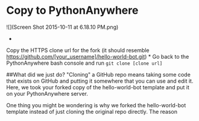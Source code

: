 # Copy to PythonAnywhere

![](Screen Shot 2015-10-11 at 6.18.10 PM.png)

* 
Copy the HTTPS clone url for the fork (it should resemble https://github.com/[your_username]/hello-world-bot.git)
* 
Go back to the PythonAnywhere bash console and run ``git clone [clone url]``

##What did we just do?
"Cloning" a GitHub repo means taking some code that exists on GitHub and putting it somewhere that you can use and edit it. Here, we took your forked copy of the hello-world-bot template and put it on your PythonAnywhere server.

One thing you might be wondering is why we forked the hello-world-bot template instead of just cloning the original repo directly. The reason